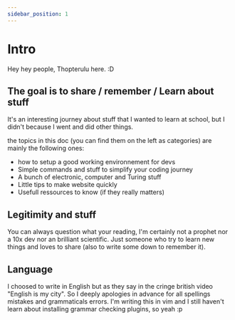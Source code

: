 ```yaml
---
sidebar_position: 1
---
```


# Intro

Hey hey people, Thopterulu here. :D

## The goal is to share / remember / Learn about stuff

It's an interesting journey about stuff that I wanted to learn at school, but I didn't because I went and did other things.

the topics in this doc (you can find them on the left as categories) are mainly the following ones:

- how to setup a good working environnement for devs
- Simple commands and stuff to simplify your coding journey
- A bunch of electronic, computer and Turing stuff
- Little tips to make website quickly
- Usefull ressources to know (if they really matters)

## Legitimity and stuff

You can always question what your reading, I'm certainly not a prophet nor a 10x dev nor an brilliant scientific. Just someone who try to learn new things and loves to share (also to write some down to remember it).


## Language

I choosed to write in English but as they say in the cringe british video "English is my city". So I deeply apologies in advance for all spellings mistakes and grammaticals errors. I'm writing this in vim and I still haven't learn about installing grammar checking plugins, so yeah :p

